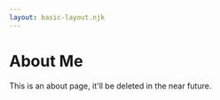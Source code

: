 ```yaml
--- 
layout: basic-layout.njk
--- 
```


# About Me
  
This is an about page, it'll be deleted in the near future.